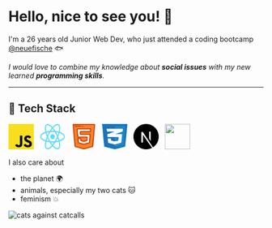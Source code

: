 # Hello, nice to see you! 👋

I'm a 26 years old Junior Web Dev, who just attended a coding bootcamp <a href="https://www.neuefische.de/?utm_source=sea_google&utm_medium=search&utm_campaign=brand_neue_fische_bundesweit&gclid=EAIaIQobChMIg72YpJSh-gIV2o9oCR0TJwTmEAAYASAAEgKK9vD_BwE" target="_blank"> @neuefische</a> 🐟 



*I would love to combine my knowledge about **social issues** with my new learned **programming skills**.*

---
## 🧰 Tech Stack



<img  src="https://github.com/kevintomas1995/kevintomas1995/blob/main/assests/javascript.png" width="50" height="50"/> &nbsp;
<img  src="https://github.com/kevintomas1995/kevintomas1995/blob/main/assests/react.png" width="50" height="50"/> &nbsp;
<img  src="https://github.com/kevintomas1995/kevintomas1995/blob/main/assests/html.png" width="50" height="50"/> &nbsp;
<img  src="https://github.com/kevintomas1995/kevintomas1995/blob/main/assests/css.png" width="50" height="50"/> &nbsp;
<img  src="https://github.com/kevintomas1995/kevintomas1995/blob/main/assests/next.png" width="50" height="50"/> &nbsp;
<img src="https://w7.pngwing.com/pngs/232/470/png-transparent-circle-js-node-node-js-programming-round-icon-popular-services-brands-vol-icon.png" width="50" height="50"/>&nbsp;
<br />



I also care about 
- the planet 🌍 
- animals, especially my two cats  :cat:
- feminism :collision:

<img src="https://ih1.redbubble.net/image.245909819.7304/st,small,507x507-pad,600x600,f8f8f8.u1.jpg" alt="cats against catcalls" width="200"/>

<!--Größe verändern-->

<!--Alternative to picture
![grumpy cat](https://media.giphy.com/media/BmQ4DDAwmYvHq/giphy.gif)

